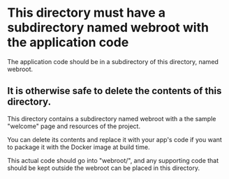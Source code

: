 # This directory must have a subdirectory named webroot with the application code

The application code should be in a subdirectory of this directory, named webroot.
## It is otherwise safe to delete the contents of this directory.

This directory contains a subdirectory named webroot with a the sample "welcome" page and resources of the project.  

You can delete its contents and replace it with your app's code if you want to package it with the Docker image at build time.

This actual code should go into "webroot/", and any supporting code that should be kept outside the webroot can be placed in this directory.